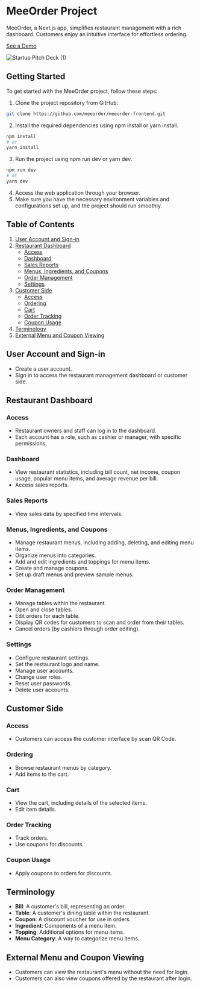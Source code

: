 # MeeOrder Project

MeeOrder, a Next.js app, simplifies restaurant management with a rich dashboard. Customers enjoy an intuitive interface for effortless ordering.

[See a Demo](https://meeorder-frontend.vercel.app?session-id=65566cc1a9162a10d8bc28e3)

![Startup Pitch Deck (1)](https://github.com/meeorder/meeorder-frontend/assets/90249534/b49b2f46-f952-4e95-9f91-08e7559621d9)


## Getting Started

To get started with the MeeOrder project, follow these steps:

1. Clone the project repository from GitHub:
```sh
git clone https://github.com/meeorder/meeorder-frontend.git
```
2. Install the required dependencies using npm install or yarn install.
```sh
npm install
# or
yarn install
```
3. Run the project using npm run dev or yarn dev.
```sh
npm run dev
# or
yarn dev
```
4. Access the web application through your browser.
5. Make sure you have the necessary environment variables and configurations set up, and the project should run smoothly.

## Table of Contents

1. [User Account and Sign-in](#user-account-and-sign-in)
2. [Restaurant Dashboard](#restaurant-dashboard)
   - [Access](#access)
   - [Dashboard](#dashboard)
   - [Sales Reports](#sales-reports)
   - [Menus, Ingredients, and Coupons](#menus-ingredients-and-coupons)
   - [Order Management](#order-management)
   - [Settings](#settings)
3. [Customer Side](#customer-side)
   - [Access](#access)
   - [Ordering](#ordering)
   - [Cart](#cart)
   - [Order Tracking](#order-tracking)
   - [Coupon Usage](#coupon-usage)
4. [Terminology](#terminology)
5. [External Menu and Coupon Viewing](#external-menu-and-coupon-viewing)

## User Account and Sign-in

- Create a user account.
- Sign in to access the restaurant management dashboard or customer side.

## Restaurant Dashboard

### Access

- Restaurant owners and staff can log in to the dashboard.
- Each account has a role, such as cashier or manager, with specific permissions.

### Dashboard

- View restaurant statistics, including bill count, net income, coupon usage, popular menu items, and average revenue per bill.
- Access sales reports.

### Sales Reports

- View sales data by specified time intervals.

### Menus, Ingredients, and Coupons

- Manage restaurant menus, including adding, deleting, and editing menu items.
- Organize menus into categories.
- Add and edit ingredients and toppings for menu items.
- Create and manage coupons.
- Set up draft menus and preview sample menus.

### Order Management

- Manage tables within the restaurant.
- Open and close tables.
- Edit orders for each table.
- Display QR codes for customers to scan and order from their tables.
- Cancel orders (by cashiers through order editing).

### Settings

- Configure restaurant settings.
- Set the restaurant logo and name.
- Manage user accounts.
- Change user roles.
- Reset user passwords.
- Delete user accounts.

## Customer Side

### Access

- Customers can access the customer interface by scan QR Code.

### Ordering

- Browse restaurant menus by category.
- Add items to the cart.

### Cart

- View the cart, including details of the selected items.
- Edit item details.

### Order Tracking

- Track orders.
- Use coupons for discounts.

### Coupon Usage

- Apply coupons to orders for discounts.

## Terminology

- **Bill**: A customer's bill, representing an order.
- **Table**: A customer's dining table within the restaurant.
- **Coupon**: A discount voucher for use in orders.
- **Ingredient**: Components of a menu item.
- **Topping**: Additional options for menu items.
- **Menu Category**: A way to categorize menu items.

## External Menu and Coupon Viewing

- Customers can view the restaurant's menu without the need for login.
- Customers can also view coupons offered by the restaurant after login.
